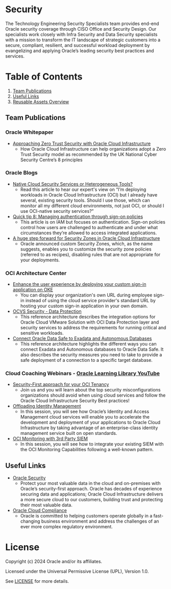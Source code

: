 # Security

The Technology Engineering Security Specialists team provides end-end Oracle security coverage through CISO Office and Security Design. Our specialists work closely with Infra Security and Data Security specialists with a mission to transform the IT landscape of strategic customers into a secure, compliant, resilient, and successful workload deployment by evangelizing and applying Oracle’s leading security best practices and services.

# Table of Contents
 
1. [Team Publications](#team-publications)
2. [Useful Links](#useful-links)
3. [Reusable Assets Overview](#reusable-assets-overview)
 
## Team Publications
 
### Oracle Whitepaper
 
- [Approaching Zero Trust Security with Oracle Cloud Infrastructure](https://www.oracle.com/a/ocom/docs/whitepaper-zero-trust-security-oci.pdf)
    - How Oracle Cloud Infrastructure can help organizations adopt a Zero Trust Security model as recommended by the UK National Cyber Security Centre’s 8 principles
 
### Oracle Blogs

- [Native Cloud Security Services or Heterogeneous Tools?](https://blogs.oracle.com/cloudsecurity/post/native-cloud-security-services-or-heterogeneous-tools)
  - Read this article to hear our expert's view on “I’m deploying workloads in Oracle Cloud Infrastructure (OCI) but I already have several, existing security tools. Should I use those, which can monitor all my different cloud environments, not just OCI, or should I use OCI-native security services?”
- [Quick tip 8: Managing authentication through sign-on policies](https://blogs.oracle.com/cloudsecurity/post/quick-tip-8-managing-authentication-through-signon-policies)
   - This article is on IAM but focuses on authentication. Sign-on policies control how users are challenged to authenticate and under what circumstances they’re allowed to access integrated applications.
- [A huge step forward for Security Zones in Oracle Cloud Infrastructure](https://blogs.oracle.com/cloudsecurity/post/a-huge-step-forward-for-security-zones-in-oci)
    - Oracle announced custom Security Zones, which, as the name suggests, enables you to customize the security zone policies (referred to as recipes), disabling rules that are not appropriate for your deployments.
      
### OCI Architecture Center
 
- [Enhance the user experience by deploying your custom sign-in application on OKE](https://docs.oracle.com/en/solutions/enhance-ux-custom-signin-app-oke/index.html)
    - You can display your organization's own URL during employee sign-in instead of using the cloud service provider's standard URL by hosting your custom sign-in application in your own domain.
- [OCVS Security - Data Protection](https://docs.oracle.com/en/solutions/oci-security-ocvs/index.html#GUID-A59FC475-6C3B-4589-8151-4ED088E4AC91)
   - This reference architecture describes the integration options for Oracle Cloud VMware Solution with OCI Data Protection layer and security services to address the requirements for running critical and sensitive workloads. 
-  [Connect Oracle Data Safe to Exadata and Autonomous Databases](https://docs.oracle.com/en/solutions/data-safe-exadata-adb/index.html)
    - This reference architecture highlights the different ways you can connect Exadata and Autonomous databases to Oracle Data Safe. It also describes the security measures you need to take to provide a safe deployment of a connection to a specific target database.
 
### Cloud Coaching Webinars - [Oracle Learning Library YouTube](https://www.youtube.com/@OracleLearning)

-  [Security-First approach for your OCI Tenancy](https://www.youtube.com/watch?v=ZB87VUcK6Tg)
     - Join us and you will learn about the top security misconfigurations organizations should avoid when using cloud services and follow the Oracle Cloud Infrastructure Security Best practices!
-  [Offloading Identity Management](https://www.youtube.com/watch?v=MdA_M2JnoxM)
     - In this session, you will see how Oracle’s Identity and Access Management cloud services will enable you to accelerate the development and deployment of your applications to Oracle Cloud Infrastructure by taking advantage of an enterprise-class identity management service built on open standards.
 -  [OCI Monitoring with 3rd Party SIEM](https://www.youtube.com/watch?v=UPdPZPWOZIs)
     - In this session, you will see how to integrate your existing SIEM with the OCI Monitoring Capabilities following a well-known pattern.
     
## Useful Links
 
- [Oracle Security](https://www.oracle.com/security/)
    - Protect your most valuable data in the cloud and on-premises with Oracle’s security-first approach. Oracle has decades of experience securing data and applications; Oracle Cloud Infrastructure delivers a more secure cloud to our customers, building trust and protecting their most valuable data.
 - [Oracle Cloud Compliance](https://www.oracle.com/corporate/cloud-compliance/)
     - Oracle is committed to helping customers operate globally in a fast-changing business environment and address the challenges of an ever more complex regulatory environment. 
 
# License

Copyright (c) 2024 Oracle and/or its affiliates.

Licensed under the Universal Permissive License (UPL), Version 1.0.

See [LICENSE](https://github.com/oracle-devrel/technology-engineering/blob/main/LICENSE) for more details.
